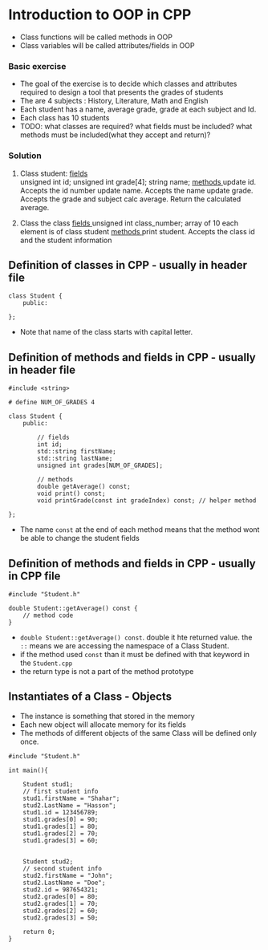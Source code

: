 # Introduction to OOP in CPP

- Class functions will be called methods in OOP
- Class variables will be called attributes/fields in OOP

### Basic exercise
- The goal of the exercise is to decide which classes and attributes required to design a tool that presents the grades of students
- The are 4 subjects : History, Literature, Math and English
- Each student has a name, average grade, grade at each subject and Id.
- Each class has 10 students
- TODO: 
what classes are required?
what fields must be included?
what methods must be included(what they accept and return)?

### Solution

1. Class student:
   <u> fields </u>  
   unsigned int id;
   unsigned int grade[4];
   string name;
   <u> methods </u>
   update id. Accepts the id number
   update name. Accepts the name
   update grade. Accepts the grade and subject
   calc average. Return the calculated average.

2. Class the class
    <u> fields </u>
    unsigned int class_number;
    array of 10 each element is of class student
    <u> methods </u>
    print student. Accepts the class id and the student information

## Definition of classes in CPP - **usually in header file**
```
class Student {
    public:

};
```
- Note that name of the class starts with capital letter.

## Definition of methods and fields in CPP - **usually in header file**
```
#include <string>

# define NUM_OF_GRADES 4

class Student {
    public:

        // fields
        int id;
        std::string firstName;
        std::string lastName;
        unsigned int grades[NUM_OF_GRADES];
        
        // methods
        double getAverage() const;
        void print() const;
        void printGrade(const int gradeIndex) const; // helper method

};
```
- The name `const` at the end of each method means that the method wont be able to change the student fields

## Definition of methods and fields in CPP - **usually in CPP file**
```
#include "Student.h"

double Student::getAverage() const {
    // method code
}
```
- `double Student::getAverage() const`. double it hte returned value. the `::` means we are accessing the namespace of a Class Student.
- if the method used `const` than it must be defined with that keyword in the `Student.cpp`
- the return type is not a part of the method prototype

## Instantiates of a Class - Objects
- The instance is something that stored in the memory
- Each new object will allocate memory for its fields
- The methods of different objects of the same Class will be defined only once.
```
#include "Student.h"

int main(){

    Student stud1;
    // first student info
    stud1.firstName = "Shahar";
    stud2.LastName = "Hasson";
    stud1.id = 123456789;
    stud1.grades[0] = 90;
    stud1.grades[1] = 80;
    stud1.grades[2] = 70;
    stud1.grades[3] = 60;

    
    Student stud2;
    // second student info
    stud2.firstName = "John";
    stud2.LastName = "Doe";
    stud2.id = 987654321;
    stud2.grades[0] = 80;
    stud2.grades[1] = 70;
    stud2.grades[2] = 60;
    stud2.grades[3] = 50;

    return 0;
}
```
 